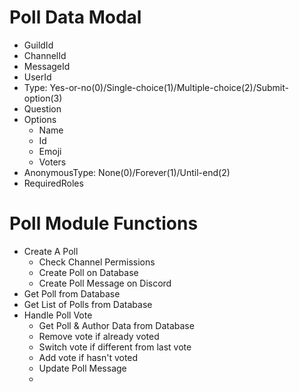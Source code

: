 # Poll Data Modal

- GuildId
- ChannelId
- MessageId
- UserId
- Type: Yes-or-no(0)/Single-choice(1)/Multiple-choice(2)/Submit-option(3)
- Question
- Options
  - Name
  - Id
  - Emoji
  - Voters
- AnonymousType: None(0)/Forever(1)/Until-end(2)
- RequiredRoles

# Poll Module Functions

- Create A Poll
  - Check Channel Permissions
  - Create Poll on Database
  - Create Poll Message on Discord
- Get Poll from Database
- Get List of Polls from Database
- Handle Poll Vote
  - Get Poll & Author Data from Database
  - Remove vote if already voted
  - Switch vote if different from last vote
  - Add vote if hasn't voted
  - Update Poll Message
  - 